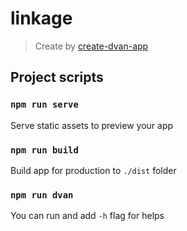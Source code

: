 # linkage

> Create by [create-dvan-app](https://dvan.js.org)

## Project scripts

### `npm run serve`

Serve static assets to preview your app

### `npm run build`

Build app for production to `./dist` folder

### `npm run dvan`

You can run and add `-h` flag for helps